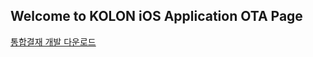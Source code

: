 ## Welcome to KOLON iOS Application OTA Page

[통합결재 개발 다운로드](itms-services://?action=download-manifest&url="https://dl.dropboxusercontent.com/s/x0akzgazzlpv9z4/mTotalSign_dev.plist")
